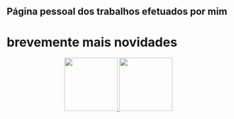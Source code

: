 ## Página pessoal dos trabalhos efetuados por mim

# brevemente mais novidades


<div align="center" dir="auto">
  <a href="https://github.com/rauliporto">
<img height="120em"  src="https://github-readme-stats.vercel.app/api?username=rauliporto&theme=yeblu&show_icons=true" style="max-width: 100%;">
   <img height="120em" src="https://github-readme-stats.vercel.app/api/top-langs/?username=rauliporto&layout=compact&theme=yeblu" style="max-width: 100%;">
</a></div>
